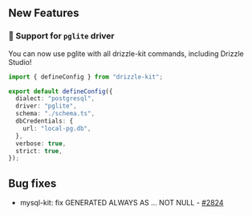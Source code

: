 ## New Features

### 🎉 Support for `pglite` driver

You can now use pglite with all drizzle-kit commands, including Drizzle Studio!

```ts
import { defineConfig } from "drizzle-kit";

export default defineConfig({
  dialect: "postgresql",
  driver: "pglite",
  schema: "./schema.ts",
  dbCredentials: {
    url: "local-pg.db",
  },
  verbose: true,
  strict: true,
});
```

## Bug fixes

- mysql-kit: fix GENERATED ALWAYS AS ... NOT NULL - [#2824](https://github.com/drizzle-team/drizzle-orm/pull/2824)